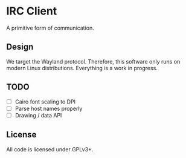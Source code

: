 # IRC Client

A primitive form of communication.

## Design

We target the Wayland protocol. Therefore, this software only runs on modern
Linux distributions. Everything is a work in progress.

## TODO

- [ ] Cairo font scaling to DPI
- [ ] Parse host names properly
- [ ] Drawing / data API

## License

All code is licensed under GPLv3+.
